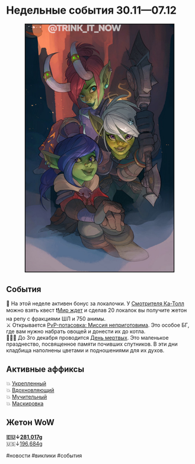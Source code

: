 # Недельные события 30.11—07.12

<p align="center">
<img src="https://github.com/MagicalCow/TrinkIT-News/blob/main/Assets/Weeklies/Weekly-49-01.jpg?raw=true" width="400" border="2" />
</p>

## События
  📅 На этой неделе активен бонус за локалочки. У [Смотрителя Ка-Толл](https://ru.wowhead.com/npc=166307) можно взять квест ❗[Мир ждет](https://ru.wowhead.com/quest=62631/) и сделав 20 локалок вы получите жетон на репу с фракциями ШЛ и 750 анимы.  
  ⚔️ Открывается [PvP-потасовка: Миссия неприготовима](https://ru.wowhead.com/event=1047/). Это особое БГ, где вам нужно набрать овощей и донести их до котла.  
  🌺💀🌹 До 3го декабря проводится [День мертвых](https://github.com/MagicalCow/TrinkIT-News/blob/main/Sources/Guides/Guide-Day-of-the-Dead.md). Это маленькое празднество, посвященное памяти почивших спутников. В эти дни кладбища наполнены цветами и подношениями для их духов.  

## Активные аффиксы  
  💥 <a href="https://ru.wowhead.com/affix=10">Укрепленный<a>  
  💥 <a href="https://ru.wowhead.com/affix=122">Вдохновляющий<a>  
  💥 <a href="https://ru.wowhead.com/affix=12">Мучительный<a>  
  💥 <a href="https://ru.wowhead.com/affix=131">Маскировка<a>  

## Жетон WoW
  **🇪🇺↓[281,017g](https://wowtokenprices.com/EU)**  
  🇺🇸↓[196,684g](https://wowtokenprices.com/US)

#новости #виклики #события